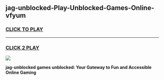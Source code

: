 
## jag-unblocked-Play-Unblocked-Games-Online-vfyum
<h3>
<a href="https://premium76.site?title=jag-unblocked&ref=25A">CLICK TO PLAY</a></h3>
<hr>

<h3>
<a href="https://premium76.site?title=jag-unblocked&ref=25A">CLICK 2 PLAY</a>
  
</h3>

<a href="https://premium76.site?title=jag-unblocked&ref=25A"><img src="https://clearcache.store/games.png"></a>


**jag-unblocked games unblocked: Your Gateway to Fun and Accessible Online Gaming**

